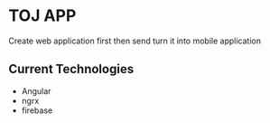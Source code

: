 # TOJ APP

Create web application first then send turn it into mobile application

## Current Technologies

- Angular 
- ngrx
- firebase


